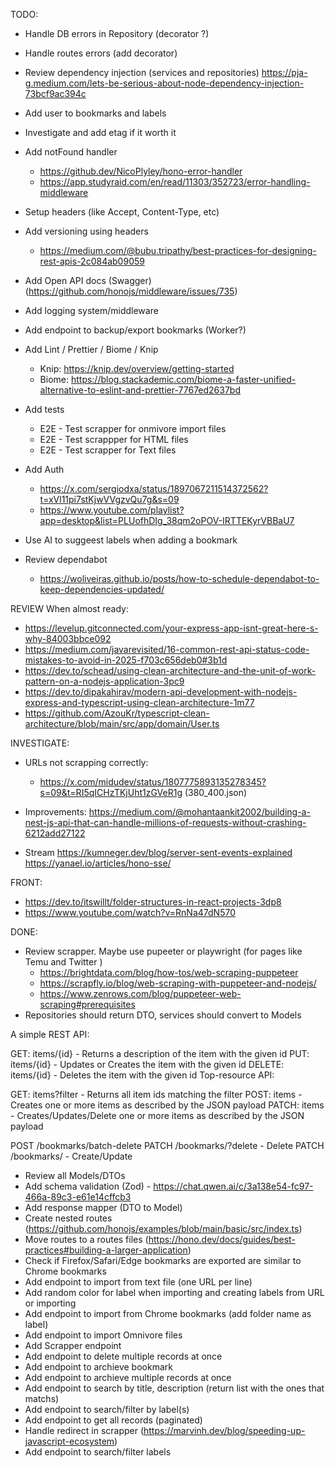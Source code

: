 TODO:

- Handle DB errors in Repository (decorator ?)
- Handle routes errors (add decorator)
- Review dependency injection (services and repositories) <https://pja-g.medium.com/lets-be-serious-about-node-dependency-injection-73bcf9ac394c>

- Add user to bookmarks and labels

- Investigate and add etag if it worth it
- Add notFound handler
  - <https://github.dev/NicoPlyley/hono-error-handler>
  - <https://app.studyraid.com/en/read/11303/352723/error-handling-middleware>
- Setup headers (like Accept, Content-Type, etc)
- Add versioning using headers
  - <https://medium.com/@bubu.tripathy/best-practices-for-designing-rest-apis-2c084ab09059>
- Add Open API docs (Swagger) (<https://github.com/honojs/middleware/issues/735>)
- Add logging system/middleware
- Add endpoint to backup/export bookmarks (Worker?)
- Add Lint / Prettier / Biome / Knip
  - Knip: <https://knip.dev/overview/getting-started>
  - Biome: <https://blog.stackademic.com/biome-a-faster-unified-alternative-to-eslint-and-prettier-7767ed2637bd>
- Add tests
  - E2E - Test scrapper for onmivore import files
  - E2E - Test scrappper for HTML files
  - E2E - Test scrapper for Text files
- Add Auth
  - <https://x.com/sergiodxa/status/1897067211514372562?t=xVl11pi7stKjwVVgzvQu7g&s=09>
  - <https://www.youtube.com/playlist?app=desktop&list=PLUofhDIg_38qm2oPOV-IRTTEKyrVBBaU7>
- Use AI to suggeest labels when adding a bookmark
- Review dependabot
  - <https://woliveiras.github.io/posts/how-to-schedule-dependabot-to-keep-dependencies-updated/>

REVIEW When almost ready:

- <https://levelup.gitconnected.com/your-express-app-isnt-great-here-s-why-84003bbce092>
- <https://medium.com/javarevisited/16-common-rest-api-status-code-mistakes-to-avoid-in-2025-f703c656deb0#3b1d>
- <https://dev.to/schead/using-clean-architecture-and-the-unit-of-work-pattern-on-a-nodejs-application-3pc9>
- <https://dev.to/dipakahirav/modern-api-development-with-nodejs-express-and-typescript-using-clean-architecture-1m77>
- <https://github.com/AzouKr/typescript-clean-architecture/blob/main/src/app/domain/User.ts>

INVESTIGATE:

- URLs not scrapping correctly:
  - <https://x.com/midudev/status/1807775893135278345?s=09&t=RI5qICHzTKjUht1zGVeR1g> (380_400.json)

- Improvements: <https://medium.com/@mohantaankit2002/building-a-nest-js-api-that-can-handle-millions-of-requests-without-crashing-6212add27122>

- Stream <https://kumneger.dev/blog/server-sent-events-explained> <https://yanael.io/articles/hono-sse/>

FRONT:

- <https://dev.to/itswillt/folder-structures-in-react-projects-3dp8>
- <https://www.youtube.com/watch?v=RnNa47dN570>

DONE:

- Review scrapper. Maybe use pupeeter or playwright (for pages like Temu and Twitter )
  - <https://brightdata.com/blog/how-tos/web-scraping-puppeteer>
  - <https://scrapfly.io/blog/web-scraping-with-puppeteer-and-nodejs/>
  - <https://www.zenrows.com/blog/puppeteer-web-scraping#prerequisites>
- Repositories should return DTO, services should convert to Models

A simple REST API:

GET: items/{id} - Returns a description of the item with the given id
PUT: items/{id} - Updates or Creates the item with the given id
DELETE: items/{id} - Deletes the item with the given id
Top-resource API:

GET: items?filter - Returns all item ids matching the filter
POST: items - Creates one or more items as described by the JSON payload
PATCH: items - Creates/Updates/Delete one or more items as described by the JSON payload

POST /bookmarks/batch-delete
PATCH /bookmarks/?delete - Delete
PATCH /bookmarks/ - Create/Update

- Review all Models/DTOs
- Add schema validation (Zod) - <https://chat.qwen.ai/c/3a138e54-fc97-466a-89c3-e61e14cffcb3>
- Add response mapper (DTO to Model)
- Create nested routes (<https://github.com/honojs/examples/blob/main/basic/src/index.ts>)
- Move routes to a routes files (<https://hono.dev/docs/guides/best-practices#building-a-larger-application>)
- Check if Firefox/Safari/Edge bookmarks are exported are similar to Chrome bookmarks
- Add endpoint to import from text file (one URL per line)
- Add random color for label when importing and creating labels from URL or importing
- Add endpoint to import from Chrome bookmarks (add folder name as label)
- Add endpoint to import Omnivore files
- Add Scrapper endpoint
- Add endpoint to delete multiple records at once
- Add endpoint to archieve bookmark
- Add endpoint to archieve multiple records at once
- Add endpoint to search by title, description (return list with the ones that matchs)
- Add endpoint to search/filter by label(s)
- Add endpoint to get all records (paginated)
- Handle redirect in scrapper (<https://marvinh.dev/blog/speeding-up-javascript-ecosystem>)
- Add endpoint to search/filter labels
